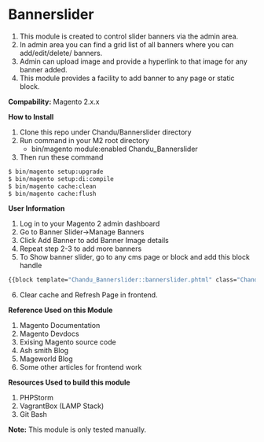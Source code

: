 # Bannerslider

1. This module is created to control slider banners via the admin area.
2. In admin area you can find a grid list of all banners where you can
add/edit/delete/ banners.
3. Admin can upload image and provide a hyperlink to that image for any banner added.
4. This module provides a facility to add banner to any page or static block.

**Compability:** Magento 2.x.x 

**How to Install**
 1. Clone this repo under Chandu/Bannerslider directory
 2. Run command in your M2 root directory 
     - bin/magento module:enabled Chandu_Bannerslider
 3. Then run these command
 ```sh
 $ bin/magento setup:upgrade
 $ bin/magento setup:di:compile
 $ bin/magento cache:clean
 $ bin/magento cache:flush
 ```
 **User Information**
 
 1. Log in to your Magento 2 admin dashboard
 2. Go to Banner Slider->Manage Banners
 3. Click Add Banner to add Banner Image details
 4. Repeat step 2-3 to add more banners
 5. To Show banner slider, go to any cms page or block and add this block handle
 ```sh
 {{block template="Chandu_Bannerslider::bannerslider.phtml" class="Chandu\Bannerslider\Block\Bannerslider" name="banners"}}
 ```
 6. Clear cache and Refresh Page in frontend.
 
 **Reference Used on this Module**
 1. Magento Documentation
 1. Magento Devdocs
 2. Exising Magento source code
 3. Ash smith Blog
 4. Mageworld Blog
 5. Some other articles for frontend work
 
 **Resources Used to build this module**
 1. PHPStorm
 2. VagrantBox (LAMP Stack)
 3. Git Bash
 
 **Note:** This module is only tested manually.